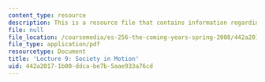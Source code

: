 ```yaml
---
content_type: resource
description: This is a resource file that contains information regarding lecture 9.
file: null
file_location: /coursemedia/es-256-the-coming-years-spring-2008/442a20171b00ddcabe7b5aae933a76cd_MITES_256S08_Lec09.pdf
file_type: application/pdf
resourcetype: Document
title: 'Lecture 9: Society in Motion'
uid: 442a2017-1b00-ddca-be7b-5aae933a76cd
---
```

